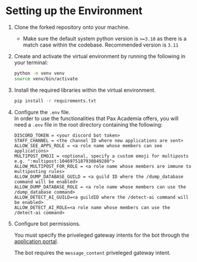 # Setting up the Environment

1. Clone the forked repository onto your machine.
   - Make sure the default system python version is `>=3.10` as there is a match case within the codebase. Recommended version is `3.11` 

2. Create and activate the virtual environment by running the following in your terminal:

   ```bash
   python -m venv venv
   source venv/bin/activate
   ```

3. Install the required libraries within the virtual environment.
   
   ```bash
   pip install -r requirements.txt
   ```

<!-- While the user can't run the exact Pax-Academia bot, this .env file is to configure their bot with the same functionality as Pax-Academia -->

4. Configure the `.env` file.  
   In order to use the functionalities that Pax Academia offers, you will need a `.env` file in the root directory containing the following:

   ```env
   DISCORD_TOKEN = <your discord bot token>
   STAFF_CHANNEL = <the channel ID where new applications are sent>
   ALLOW_SEE_APPS_ROLE = <a role name whose members can see applications>
   MULTIPOST_EMOJI = <optional, specify a custom emoji for multiposts e.g. ":multipost:1046975187930849280">
   ALLOW_MULTIPOST_FOR_ROLE = <a role name whose members are immune to multiposting rules>
   ALLOW_DUMP_DATABASE_GUILD = <a guild ID where the /dump_database command will be enabled>
   ALLOW_DUMP_DATABASE_ROLE = <a role name whose members can use the /dump_database command>
   ALLOW_DETECT_AI_GUILD=<a guildID where the /detect-ai command will be enabled>
   ALLOW_DETECT_AI_ROLE=<a role name whose members can use the /detect-ai command>
   ```

5. Configure bot permissions.

   You must specify the priveleged gateway intents for the bot through the [application portal](https://discord.com/developers/applications).

   The bot requires the `message_content` priveleged gateway intent.
